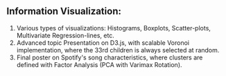 ## Information Visualization:
1. Various types of visualizations: Histograms, Boxplots, Scatter-plots, Multivariate Regression-lines, etc.
2. Advanced topic Presentation on D3.js, with scalable Voronoi implementation, where the 33rd children is always selected at random.
3. Final poster on Spotify's song characteristics, where clusters are defined with Factor Analysis (PCA with Varimax Rotation).

